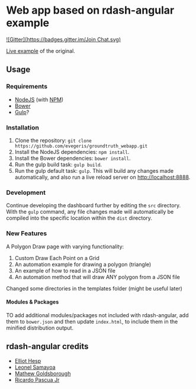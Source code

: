 # Web app based on rdash-angular example
[![Gitter](https://badges.gitter.im/Join Chat.svg)](https://gitter.im/rdash/rdash-angular?utm_source=badge&utm_medium=badge&utm_campaign=pr-badge&utm_content=badge)


[Live example](http://rdash.github.io/) of the original.

## Usage
### Requirements
* [NodeJS](http://nodejs.org/) (with [NPM](https://www.npmjs.org/))
* [Bower](http://bower.io)
* [Gulp](http://gulpjs.com)?

### Installation
1. Clone the repository: `git clone https://github.com/evegeris/groundtruth_webapp.git`
2. Install the NodeJS dependencies: `npm install`.
3. Install the Bower dependencies: `bower install`.
4. Run the gulp build task: `gulp build`.
5. Run the gulp default task: `gulp`. This will build any changes made automatically, and also run a live reload server on [http://localhost:8888](http://localhost:8888).

### Development
Continue developing the dashboard further by editing the `src` directory. With the `gulp` command, any file changes made will automatically be compiled into the specific location within the `dist` directory.

### New Features
A Polygon Draw page with varying functionality:
1. Custom Draw Each Point on a Grid
2. An automation example for drawing a polygon (triangle)
3. An example of how to read in a JSON file 
4. An automation method that will draw ANY polygon from a JSON file

Changed some directories in the templates folder (might be useful later)

#### Modules & Packages
TO add additional modules/packages not included with rdash-angular, add them to `bower.json` and then update `index.html`, to include them in the minified distribution output.

## rdash-angular credits
* [Elliot Hesp](https://github.com/Ehesp)
* [Leonel Samayoa](https://github.com/lsamayoa)
* [Mathew Goldsborough](https://github.com/mgoldsborough)
* [Ricardo Pascua Jr](https://github.com/rdpascua)
